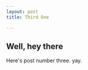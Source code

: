 ```yaml
---
layout: post
title: Third One

---
```


Well, hey there
---------------

Here's post number three. yay.

